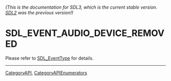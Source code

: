 ###### (This is the documentation for SDL3, which is the current stable version. [SDL2](https://wiki.libsdl.org/SDL2/) was the previous version!)
# SDL_EVENT_AUDIO_DEVICE_REMOVED

Please refer to [SDL_EventType](SDL_EventType) for details.

----
[CategoryAPI](CategoryAPI), [CategoryAPIEnumerators](CategoryAPIEnumerators)

